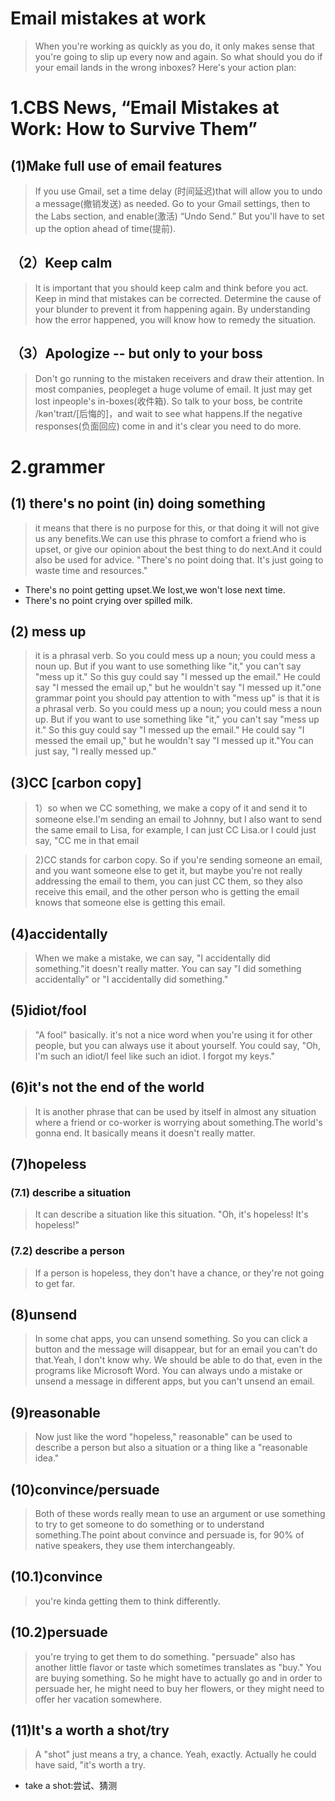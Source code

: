 # Email mistakes at work
> When you're working as quickly as you do, it only makes sense that you're going to slip up every now and again. So what should you do if your email lands in the wrong inboxes? Here's your action plan:

# 1.CBS News, “Email Mistakes at Work: How to Survive Them”
## (1)Make full use of email features  
> If you use Gmail, set a time delay (时间延迟)that will allow you to undo a message(撤销发送) as needed. Go to your Gmail settings, then to the Labs section, and enable(激活) “Undo Send.” But you'll have to set up the option ahead of time(提前).

## （2）Keep calm
> It is important that you should keep calm and think before you act. Keep in mind that mistakes can be corrected. Determine the cause of your blunder to prevent it from happening again. By understanding how the error happened, you will know how to remedy the situation. 

## （3）Apologize -- but only to your boss
> Don't go running to the mistaken receivers and draw their attention. In most companies, peopleget a huge volume of email. It just may get lost inpeople's in-boxes(收件箱). So talk to your boss, be contrite /kən'traɪt/[后悔的]，and wait to see what happens.If the negative responses(负面回应) come in and it's clear you need to do more.

# 2.grammer
## (1) there's no point (in) doing something
> it means that there is no purpose for this, or that doing it will not give us any benefits.We can use this phrase to comfort a friend who is upset, or give our opinion about the best thing to do next.And it could also be used for advice. "There's no point doing that. It's just going to waste time and resources."

- There's no point getting upset.We lost,we won't lose next time.
- There's no point crying over spilled milk.

## (2) mess up
> it is a phrasal verb. So you could mess up a noun; you could mess a noun up. But if you want to use something like "it," you can't say "mess up it." So this guy could say "I messed up the email." He could say "I messed the email up," but he wouldn't say "I messed up it."one grammar point you should pay attention to with "mess up" is that it is a phrasal verb. So you could mess up a noun; you could mess a noun up. But if you want to use something like "it," you can't say "mess up it." So this guy could say "I messed up the email." He could say "I messed the email up," but he wouldn't say "I messed up it."You can just say, "I really messed up."

## (3)CC [carbon copy]
> 1）so when we CC something, we make a copy of it and send it to someone else.I'm sending an email to Johnny, but I also want to send the same email to Lisa, for example, I can just CC Lisa.or I could just say, "CC me in that email
 
> 2)CC stands for carbon copy. So if you're sending someone an email, and you want someone else to get it, but maybe you're not really addressing the email to them, you can just CC them, so they also receive this email, and the other person who is getting the email knows that someone else is getting this email.

## (4)accidentally
> When we make a mistake, we can say, "I accidentally did something."it doesn't really matter. You can say "I did something accidentally" or "I accidentally did something."

## (5)idiot/fool
> "A fool" basically. it's not a nice word when you're using it for other people, but you can always use it about yourself. You could say, "Oh, I'm such an idiot/I feel like such an idiot. I forgot my keys."

## (6)it's not the end of the world
> It is another phrase that can be used by itself in almost any situation where a friend or co-worker is worrying about something.The world's gonna end. It basically means it doesn't really matter.

## (7)hopeless
### (7.1) describe a situation
> It can describe a situation like this situation. "Oh, it's hopeless! It's hopeless!" 

### (7.2) describe a person
> If a person is hopeless, they don't have a chance, or they're not going to get far.

## (8)unsend
> In some chat apps, you can unsend something. So you can click a button and the message will disappear, but for an email you can't do that.Yeah, I don't know why. We should be able to do that, even in the programs like Microsoft Word. You can always undo a mistake or unsend a message in different apps, but you can't unsend an email.

## (9)reasonable
> Now just like the word "hopeless," reasonable" can be used to describe a person but also a situation or a thing like a "reasonable idea."

## (10)convince/persuade
> Both of these words really mean to use an argument or use something to try to get someone to do something or to understand something.The point about convince and persuade is, for 90% of native speakers, they use them interchangeably.

## (10.1)convince
> you're kinda getting them to think differently.

## (10.2)persuade
> you're trying to get them to do something. "persuade" also has another little flavor or taste which sometimes translates as "buy." You are buying something. So he might have to actually go and in order to persuade her, he might need to buy her flowers, or they might need to offer her vacation somewhere.

## (11)It's a worth a shot/try
> A "shot" just means a try, a chance. Yeah, exactly. Actually he could have said, "it's worth a try.

- take a shot:尝试、猜测



















